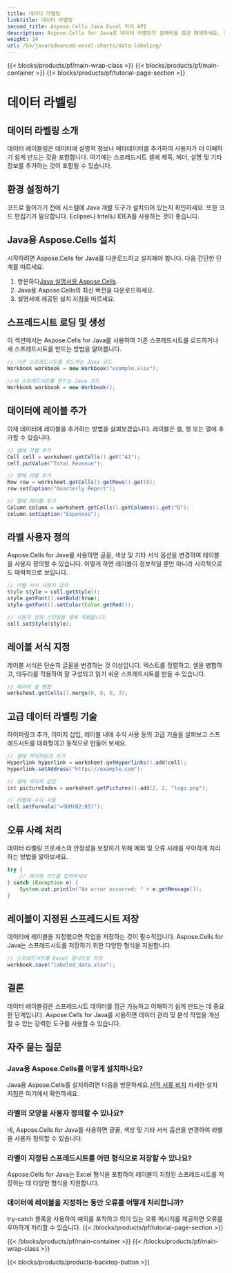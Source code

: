 ```yaml
---
title: 데이터 라벨링
linktitle: 데이터 라벨링
second_title: Aspose.Cells Java Excel 처리 API
description: Aspose.Cells for Java로 데이터 라벨링의 잠재력을 잠금 해제하세요. 단계별 기술을 배우세요.
weight: 14
url: /ko/java/advanced-excel-charts/data-labeling/
---
```


{{< blocks/products/pf/main-wrap-class >}}
{{< blocks/products/pf/main-container >}}
{{< blocks/products/pf/tutorial-page-section >}}

# 데이터 라벨링


## 데이터 라벨링 소개

데이터 레이블링은 데이터에 설명적 정보나 메타데이터를 추가하여 사용자가 더 이해하기 쉽게 만드는 것을 포함합니다. 여기에는 스프레드시트 셀에 제목, 헤더, 설명 및 기타 정보를 추가하는 것이 포함될 수 있습니다.

## 환경 설정하기

코드로 들어가기 전에 시스템에 Java 개발 도구가 설치되어 있는지 확인하세요. 또한 코드 편집기가 필요합니다. Eclipse나 IntelliJ IDEA를 사용하는 것이 좋습니다.

## Java용 Aspose.Cells 설치

시작하려면 Aspose.Cells for Java를 다운로드하고 설치해야 합니다. 다음 간단한 단계를 따르세요.

1.  방문하다[Java 설명서용 Aspose.Cells](https://reference.aspose.com/cells/java/).
2. Java용 Aspose.Cells의 최신 버전을 다운로드하세요.
3. 설명서에 제공된 설치 지침을 따르세요.

## 스프레드시트 로딩 및 생성

이 섹션에서는 Aspose.Cells for Java를 사용하여 기존 스프레드시트를 로드하거나 새 스프레드시트를 만드는 방법을 알아봅니다.

```java
// 기존 스프레드시트를 로드하는 Java 코드
Workbook workbook = new Workbook("example.xlsx");

//새 스프레드시트를 만드는 Java 코드
Workbook workbook = new Workbook();
```

## 데이터에 레이블 추가

이제 데이터에 레이블을 추가하는 방법을 살펴보겠습니다. 레이블은 셀, 행 또는 열에 추가할 수 있습니다.

```java
// 셀에 라벨 추가
Cell cell = worksheet.getCells().get("A1");
cell.putValue("Total Revenue");

// 행에 라벨 추가
Row row = worksheet.getCells().getRows().get(0);
row.setCaption("Quarterly Report");

// 열에 레이블 추가
Column column = worksheet.getCells().getColumns().get("B");
column.setCaption("Expenses");
```

## 라벨 사용자 정의

Aspose.Cells for Java를 사용하면 글꼴, 색상 및 기타 서식 옵션을 변경하여 레이블을 사용자 정의할 수 있습니다. 이렇게 하면 레이블이 정보적일 뿐만 아니라 시각적으로도 매력적으로 보입니다.

```java
// 라벨 서식 사용자 정의
Style style = cell.getStyle();
style.getFont().setBold(true);
style.getFont().setColor(Color.getRed());

// 사용자 정의 스타일을 셀에 적용합니다.
cell.setStyle(style);
```

## 레이블 서식 지정

레이블 서식은 단순히 글꼴을 변경하는 것 이상입니다. 텍스트를 정렬하고, 셀을 병합하고, 테두리를 적용하여 잘 구성되고 읽기 쉬운 스프레드시트를 만들 수 있습니다.

```java
// 헤더의 셀 병합
worksheet.getCells().merge(0, 0, 0, 3);
```

## 고급 데이터 라벨링 기술

하이퍼링크 추가, 이미지 삽입, 레이블 내에 수식 사용 등의 고급 기술을 살펴보고 스프레드시트를 대화형이고 동적으로 만들어 보세요.

```java
// 셀에 하이퍼링크 추가
Hyperlink hyperlink = worksheet.getHyperlinks().add(cell);
hyperlink.setAddress("https://example.com");

// 셀에 이미지 삽입
int pictureIndex = worksheet.getPictures().add(2, 2, "logo.png");

// 라벨에 수식 사용
cell.setFormula("=SUM(B2:B5)");
```

## 오류 사례 처리

데이터 라벨링 프로세스의 안정성을 보장하기 위해 예외 및 오류 사례를 우아하게 처리하는 방법을 알아보세요.

```java
try {
    // 여기에 코드를 입력하세요
} catch (Exception e) {
    System.out.println("An error occurred: " + e.getMessage());
}
```

## 레이블이 지정된 스프레드시트 저장

데이터에 레이블을 지정했으면 작업을 저장하는 것이 필수적입니다. Aspose.Cells for Java는 스프레드시트를 저장하기 위한 다양한 형식을 지원합니다.

```java
// 스프레드시트를 Excel 형식으로 저장
workbook.save("labeled_data.xlsx");
```

## 결론

데이터 레이블링은 스프레드시트 데이터를 접근 가능하고 이해하기 쉽게 만드는 데 중요한 단계입니다. Aspose.Cells for Java를 사용하면 데이터 관리 및 분석 작업을 개선할 수 있는 강력한 도구를 사용할 수 있습니다.

## 자주 묻는 질문

### Java용 Aspose.Cells를 어떻게 설치하나요?

 Java용 Aspose.Cells를 설치하려면 다음을 방문하세요.[선적 서류 비치](https://reference.aspose.com/cells/java/) 자세한 설치 지침은 여기에서 확인하세요.

### 라벨의 모양을 사용자 정의할 수 있나요?

네, Aspose.Cells for Java를 사용하면 글꼴, 색상 및 기타 서식 옵션을 변경하여 라벨을 사용자 정의할 수 있습니다.

### 라벨이 지정된 스프레드시트를 어떤 형식으로 저장할 수 있나요?

Aspose.Cells for Java는 Excel 형식을 포함하여 레이블이 지정된 스프레드시트를 저장하는 데 다양한 형식을 지원합니다.

### 데이터에 레이블을 지정하는 동안 오류를 어떻게 처리합니까?

try-catch 블록을 사용하여 예외를 포착하고 의미 있는 오류 메시지를 제공하면 오류를 우아하게 처리할 수 있습니다.
{{< /blocks/products/pf/tutorial-page-section >}}

{{< /blocks/products/pf/main-container >}}
{{< /blocks/products/pf/main-wrap-class >}}

{{< blocks/products/products-backtop-button >}}
